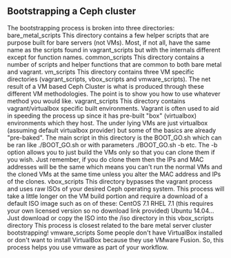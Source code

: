 ## Bootstrapping a Ceph cluster

The bootstrapping process is broken into three directories:
bare_metal_scripts
This directory contains a few helper scripts that are purpose built for bare servers (not VMs). Most, if not all, have the same name as the scripts found in vagrant_scripts but with the internals different except for function names.
common_scripts
This directory contains a number of scripts and helper functions that are common to both bare metal and vagrant.
vm_scripts
This directory contains three VM specific directories (vagrant_scripts, vbox_scripts and vmware_scripts). The net result of a VM based Ceph Cluster is what is produced through these different VM methodologies. The point is to show you how to use whatever method you would like.
vagrant_scripts
This directory contains vagrant/virtualbox specific built environments. Vagrant is often used to aid in speeding the process up since it has pre-built "box" (virtualbox) environments which they host. The under lying VMs are just virtualbox (assuming default virtualbox provider) but some of the basics are already "pre-baked".
The main script in this directory is the BOOT_GO.sh which can be ran like ./BOOT_GO.sh or with parameters ./BOOT_GO.sh -b etc. The -b option allows you to just build the VMs only so that you can clone them if you wish. Just remember, if you do clone them then the IPs and MAC addresses will be the same which means you can't run the normal VMs and the cloned VMs at the same time unless you alter the MAC address and IPs of the clones.
vbox_scripts
This directory bypasses the vagrant process and uses raw ISOs of your desired Ceph operating system. This process will take a little longer on the VM build portion and require a download of a default ISO image such as on of these:
CentOS 7.1
RHEL 7.1 (this requires your own licensed version so no download link provided)
Ubuntu 14.04...
Just download or copy the ISO into the /iso directory in this vbox_scripts directory
This process is closest related to the bare metal server cluster bootstrapping!
vmware_scripts
Some people don't have VirtualBox installed or don't want to install VirtualBox because they use VMware Fusion. So, this process helps you use vmware as part of your workflow.
